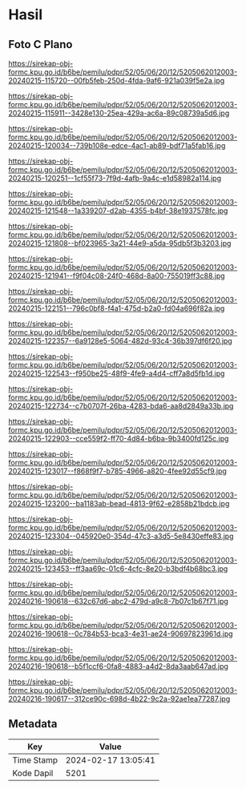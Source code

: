 # Hasil

## Foto C Plano

https://sirekap-obj-formc.kpu.go.id/b6be/pemilu/pdpr/52/05/06/20/12/5205062012003-20240215-115720--00fb5feb-250d-4fda-9af6-921a039f5e2a.jpg

https://sirekap-obj-formc.kpu.go.id/b6be/pemilu/pdpr/52/05/06/20/12/5205062012003-20240215-115911--3428e130-25ea-429a-ac6a-89c08739a5d6.jpg

https://sirekap-obj-formc.kpu.go.id/b6be/pemilu/pdpr/52/05/06/20/12/5205062012003-20240215-120034--739b108e-edce-4ac1-ab89-bdf71a5fab16.jpg

https://sirekap-obj-formc.kpu.go.id/b6be/pemilu/pdpr/52/05/06/20/12/5205062012003-20240215-120251--1cf55f73-7f9d-4afb-9a4c-e1d58982a114.jpg

https://sirekap-obj-formc.kpu.go.id/b6be/pemilu/pdpr/52/05/06/20/12/5205062012003-20240215-121548--1a339207-d2ab-4355-b4bf-38e1937578fc.jpg

https://sirekap-obj-formc.kpu.go.id/b6be/pemilu/pdpr/52/05/06/20/12/5205062012003-20240215-121808--bf023965-3a21-44e9-a5da-95db5f3b3203.jpg

https://sirekap-obj-formc.kpu.go.id/b6be/pemilu/pdpr/52/05/06/20/12/5205062012003-20240215-121941--f9f04c08-24f0-468d-8a00-755019ff3c88.jpg

https://sirekap-obj-formc.kpu.go.id/b6be/pemilu/pdpr/52/05/06/20/12/5205062012003-20240215-122151--796c0bf8-f4a1-475d-b2a0-fd04a696f82a.jpg

https://sirekap-obj-formc.kpu.go.id/b6be/pemilu/pdpr/52/05/06/20/12/5205062012003-20240215-122357--6a9128e5-5064-482d-93c4-36b397df6f20.jpg

https://sirekap-obj-formc.kpu.go.id/b6be/pemilu/pdpr/52/05/06/20/12/5205062012003-20240215-122543--f950be25-48f9-4fe9-a4d4-cff7a8d5fb1d.jpg

https://sirekap-obj-formc.kpu.go.id/b6be/pemilu/pdpr/52/05/06/20/12/5205062012003-20240215-122734--c7b0707f-26ba-4283-bda6-aa8d2849a33b.jpg

https://sirekap-obj-formc.kpu.go.id/b6be/pemilu/pdpr/52/05/06/20/12/5205062012003-20240215-122903--cce559f2-ff70-4d84-b6ba-9b3400fd125c.jpg

https://sirekap-obj-formc.kpu.go.id/b6be/pemilu/pdpr/52/05/06/20/12/5205062012003-20240215-123017--f868f9f7-b785-4966-a820-4fee92d55cf9.jpg

https://sirekap-obj-formc.kpu.go.id/b6be/pemilu/pdpr/52/05/06/20/12/5205062012003-20240215-123200--ba1183ab-bead-4813-9f62-e2858b21bdcb.jpg

https://sirekap-obj-formc.kpu.go.id/b6be/pemilu/pdpr/52/05/06/20/12/5205062012003-20240215-123304--045920e0-354d-47c3-a3d5-5e8430effe83.jpg

https://sirekap-obj-formc.kpu.go.id/b6be/pemilu/pdpr/52/05/06/20/12/5205062012003-20240215-123453--ff3aa69c-01c6-4cfc-8e20-b3bdf4b68bc3.jpg

https://sirekap-obj-formc.kpu.go.id/b6be/pemilu/pdpr/52/05/06/20/12/5205062012003-20240216-190618--632c67d6-abc2-479d-a9c8-7b07c1b67f71.jpg

https://sirekap-obj-formc.kpu.go.id/b6be/pemilu/pdpr/52/05/06/20/12/5205062012003-20240216-190618--0c784b53-bca3-4e31-ae24-90697823961d.jpg

https://sirekap-obj-formc.kpu.go.id/b6be/pemilu/pdpr/52/05/06/20/12/5205062012003-20240216-190618--b5f1ccf6-0fa8-4883-a4d2-8da3aab647ad.jpg

https://sirekap-obj-formc.kpu.go.id/b6be/pemilu/pdpr/52/05/06/20/12/5205062012003-20240216-190617--312ce90c-698d-4b22-9c2a-92ae1ea77287.jpg


## Metadata

| Key        | Value               |
| ---------- | ------------------- |
| Time Stamp | 2024-02-17 13:05:41 |
| Kode Dapil | 5201                |




